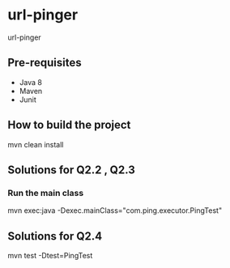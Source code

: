 # url-pinger
url-pinger

## Pre-requisites

* Java 8
* Maven
* Junit

## How to build the project

mvn clean install

## Solutions for Q2.2 , Q2.3

### Run the main class
mvn exec:java -Dexec.mainClass="com.ping.executor.PingTest"

## Solutions for Q2.4

mvn test -Dtest=PingTest
